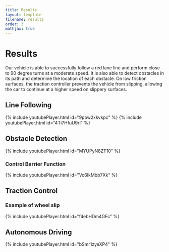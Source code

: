 ```yaml
---
title: Results
layout: template
filename: results
order: 3
mathjax: true
--- 
```


# Results

Our vehicle is able to successfully follow a red lane line and perform close to 90 degree turns at a moderate speed. It is also able to detect obstacles in its path and determine the location of each obstacle. On low friction surfaces, the traction controller prevents the vehicle from slipping, allowing the car to continue at a higher speed on slippery surfaces. 




## Line Following

{% include youtubePlayer.html id="9pow2xkvkpc" %}
{% include youtubePlayer.html id="4Ti7HfuU9rI" %}


## Obstacle Detection
{% include youtubePlayer.html id="MYUPyN8ZT10" %}

### Control Barrier Function
{% include youtubePlayer.html id="Vc6IkMbb7Xk" %}

## Traction Control

### Example of wheel slip

{% include youtubePlayer.html id="f4ebHDm4GFc" %}

## Autonomous Driving

{% include youtubePlayer.html id="bSmr1zyeXP4" %}
